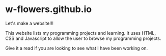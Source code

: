 # w-flowers.github.io

Let's make a website!!!

This website lists my programming projects and learning. It uses HTML, CSS and Javascript to allow the user to browse my programming projects.

Give it a read if you are looking to see what I have been working on.

